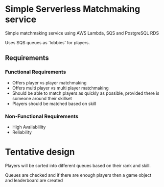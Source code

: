 # Simple Serverless Matchmaking service
Simple matchmaking service using AWS Lambda, SQS and PostgreSQL RDS

Uses SQS queues as 'lobbies' for players. 

## Requirements
### Functional Requirements
- Offers player vs player matchmaking
- Offers multi player vs multi player matchmaking
- Should be able to match players as quickly as possible, provided there is someone around their skillset
- Players should be matched based on skill

### Non-Functional Requirements
- High Availablility
- Reliability

# Tentative design
Players will be sorted into different queues based on their rank and skill. 

Queues are checked and if there are enough players then a game object and leaderboard
are created